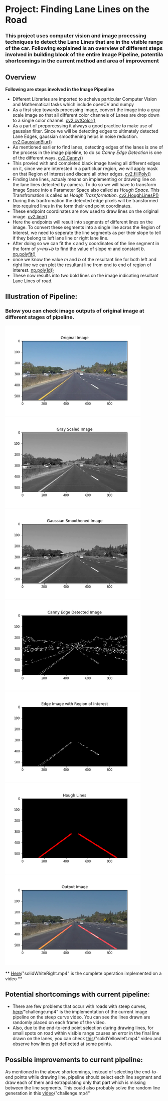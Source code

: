 # **Project: Finding Lane Lines on the Road** 
### This project uses computer vision and image processing techniques to detect the Lane Lines that are in the visible range of the car. Following explained is an overview of different steps involved in building block of the entire Image Pipeline, potentila shortcomings in the current method and area of improvement

## Overview

**Following are steps involved in the Image Pipepline**

- Different Libraries are imported to acheive particular Computer Vision and Mathematical tasks which include openCV and numpy
- As a first step towards processing image, convert the image into a gray scale image so that all different color channels of Lanes are drop down to a single color channel. [cv2.cvtColor()](https://docs.opencv.org/2.4/modules/imgproc/doc/miscellaneous_transformations.html)
- As a part of preporcessing it always a good practice to make use of gaussian filter. Since we will be detecting edges to ultimately detected Lane Edges, gaussian smoothening helps in noise reduction. [cv2.GaussianBlur()](https://docs.opencv.org/3.1.0/d4/d13/tutorial_py_filtering.html)
- As mentioned earlier to find lanes, detecting edges of the lanes is one of the process in the image pipeline, to do so *Canny Edge Detection* is one of the different ways. [cv2.Canny()](https://docs.opencv.org/3.1.0/da/d22/tutorial_py_canny.html)
- This provied with and completed black image having all different edges on it, since we are interested in a particluar region, we will apply mask on that Region of Interest and discard all other edges. [cv2.fillPoly()](https://docs.opencv.org/3.0-beta/modules/imgproc/doc/drawing_functions.html)
- Finding lane lines, actualy means on implementing or drawing line on the lane lines detected by camera. To do so we will have to transform Image Space into a Parameter Space also called as *Hough Space*. This Transfromation is called as *Hough Trasnformation*. [cv2.HoughLinesP()](https://docs.opencv.org/3.0-beta/doc/py_tutorials/py_imgproc/py_houghlines/py_houghlines.html)
- During this tranfromation the detected edge pixels will be transformed into required lines in the form their end point coordinates.
- These endpoint coordinates are now used to draw lines on the original image. [cv2.line()](https://docs.opencv.org/3.0-beta/modules/imgproc/doc/drawing_functions.html)
- Here the endpoints will result into segments of different lines on the image. To convert these segments into a single line acros the Region of Interest, we need to seperate the line segments as per their slope to tell if they belong to left lane line or right lane line.
- After doing so we can fit the x and y coordinates of the line segment in the form of *y=mx+b* to find the value of slope *m* and constant *b*. [np.polyfit()](https://docs.scipy.org/doc/numpy-1.15.0/reference/generated/numpy.polyfit.html)
- once we know the value *m* and *b* of the resultant line for both left and right line we can plot the resultant line from end to end of region of interest. [np.poly1d()](https://docs.scipy.org/doc/numpy-1.15.1/reference/generated/numpy.poly1d.html)
- These now results into two bold lines on the image indicating resultant Lane Lines of road.

[//]: # (Image References)

[image1]: ./output_images/EdgeImage.png
[image2]: ./output_images/GaussianSmoothenedImage.png
[image3]: ./output_images/GrayScaledImage.png
[image4]: ./output_images/HoughLineImage.png
[image5]: ./output_images/MaskedEdgeImage.png
[image6]: ./output_images/OutputImage.png
[image7]: ./output_images/OriginalImage.png

## Illustration of Pipeline:

### Below you can check image outputs of original image at different stages of pipeline.
![alt text][image7]
![alt text][image3]
![alt text][image2]
![alt text][image1]
![alt text][image5]
![alt text][image4]
![alt text][image6]

** [Here](./test_videos_output/)/"solidWhiteRight.mp4" is the complete operation implemented on a video **


## Potential shortcomings with current pipeline:

- There are few problems that occur with roads with steep curves, [here](./test_videos_output/)/"challenge.mp4" is the implementation of the current image pipeline on the steep curve video. You can see the lines drawn are randomly placed on each frame of the video.
- Also, due to the end-to-end point selection during drawing lines, for small spots on road within visible range causes an error in the final line drawn on the lanes, you can check [this](./test_videos_output/)/"solidYellowleft.mp4" video and observe how lines get deflected at some points.

## Possible improvements to current pipeline:

As mentioned in the above shortcomings, instead of selecting the end-to-end points while drawing line, pipeline should select each line segment and draw each of them and extrapolating only that part which is missing between the line segments. This could also probably solve the random line generation in this [video](./test_videos_output/)/"challenge.mp4"
